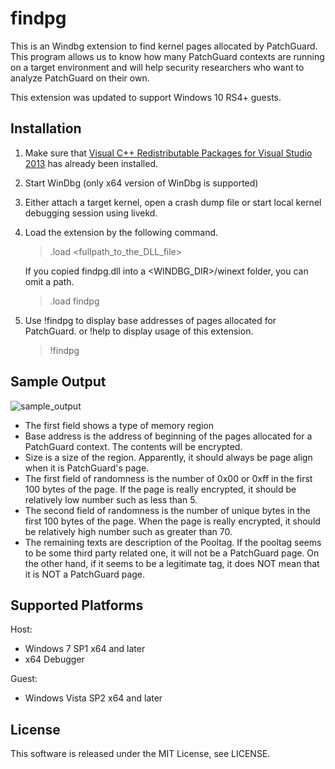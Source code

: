 findpg
======

This is an Windbg extension to find kernel pages allocated by PatchGuard. This program allows us to know how many PatchGuard contexts are running on a target environment and will help security researchers who want to analyze PatchGuard on their own.

This extension was updated to support Windows 10 RS4+ guests.

Installation
-----------------

1. Make sure that [Visual C++ Redistributable Packages for Visual Studio 2013](http://www.microsoft.com/en-ca/download/details.aspx?id=40784) has already been installed.
2. Start WinDbg (only x64 version of WinDbg is supported)
2. Either attach a target kernel, open a crash dump file or start local kernel debugging session using livekd.
3. Load the extension by the following command.

    > .load \<fullpath_to_the_DLL_file\>

   If you copied findpg.dll into a \<WINDBG_DIR\>/winext folder, you can omit a path.

    > .load findpg

4. Use !findpg to display base addresses of pages allocated for PatchGuard.
    or !help to display usage of this extension.

    > !findpg
    
Sample Output
-----------------
![sample_output](/img/sample.png)

- The first field shows a type of memory region
- Base address is the address of beginning of the pages allocated for a PatchGuard context. The contents will be encrypted.
- Size is a size of the region. Apparently, it should always be page align when it is PatchGuard's page.
- The first field of randomness is the number of 0x00 or 0xff in the first 100 bytes of the page. If the page is really  encrypted, it should be relatively low number such as less than 5.
- The second field of randomness is the number of unique bytes in the first 100 bytes of the page. When the page is really encrypted, it should be relatively high number such as greater than 70.
- The remaining texts are description of the Pooltag. If the pooltag seems to be some third party related one, it will not be a PatchGuard page. On the other hand, if it seems to be a legitimate tag, it does NOT mean that it is NOT a PatchGuard page.

Supported Platforms
-----------------
Host:
- Windows 7 SP1 x64 and later 
- x64 Debugger

Guest:
- Windows Vista SP2 x64 and later

License
-----------------
This software is released under the MIT License, see LICENSE.    
